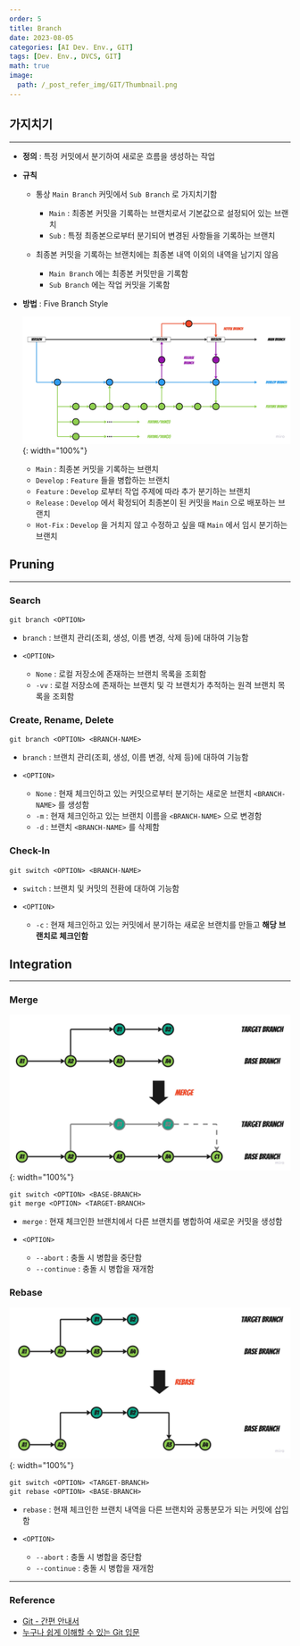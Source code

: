 ```yaml
---
order: 5
title: Branch
date: 2023-08-05
categories: [AI Dev. Env., GIT]
tags: [Dev. Env., DVCS, GIT]
math: true
image:
  path: /_post_refer_img/GIT/Thumbnail.png
---
```


## 가지치기
-----

- **정의** : 특정 커밋에서 분기하여 새로운 흐름을 생성하는 작업
   
- **규칙**
    - 통상 `Main Branch` 커밋에서 `Sub Branch` 로 가지치기함
        - `Main` : 최종본 커밋을 기록하는 브랜치로서 기본값으로 설정되어 있는 브랜치
        - `Sub` : 특정 최종본으로부터 분기되어 변경된 사항들을 기록하는 브랜치

    - 최종본 커밋을 기록하는 브랜치에는 최종본 내역 이외의 내역을 남기지 않음
        - `Main Branch` 에는 최종본 커밋만을 기록함
        - `Sub Branch` 에는 작업 커밋을 기록함

- **방법** : Five Branch Style

    ![01](/_post_refer_img/GIT/05-01.jpg){: width="100%"}

    - `Main` : 최종본 커밋을 기록하는 브랜치
    - `Develop` : `Feature` 들을 병합하는 브랜치
    - `Feature` : `Develop` 로부터 작업 주제에 따라 추가 분기하는 브랜치
    - `Release` : `Develop` 에서 확정되어 최종본이 된 커밋을 `Main` 으로 배포하는 브랜치
    - `Hot-Fix` : `Develop` 을 거치지 않고 수정하고 싶을 때 `Main` 에서 임시 분기하는 브랜치

## Pruning
-----

### Search

```
git branch <OPTION>
```

- `branch` : 브랜치 관리(조회, 생성, 이름 변경, 삭제 등)에 대하여 기능함

- `<OPTION>`
    - `None` : 로컬 저장소에 존재하는 브랜치 목록을 조회함
    - `-vv` : 로컬 저장소에 존재하는 브랜치 및 각 브랜치가 추적하는 원격 브랜치 목록을 조회함

### Create, Rename, Delete

```
git branch <OPTION> <BRANCH-NAME>
```

- `branch` : 브랜치 관리(조회, 생성, 이름 변경, 삭제 등)에 대하여 기능함

- `<OPTION>`
    - `None` : 현재 체크인하고 있는 커밋으로부터 분기하는 새로운 브랜치 `<BRANCH-NAME>` 를 생성함
    - `-m` : 현재 체크인하고 있는 브랜치 이름을 `<BRANCH-NAME>` 으로 변경함
    - `-d` : 브랜치 `<BRANCH-NAME>` 를 삭제함

### Check-In

```
git switch <OPTION> <BRANCH-NAME>
```

- `switch` : 브랜치 및 커밋의 전환에 대하여 기능함

- `<OPTION>`
    - `-c` : 현재 체크인하고 있는 커밋에서 분기하는 새로운 브랜치를 만들고 **해당 브랜치로 체크인함**

## Integration
-----

### Merge

![02](/_post_refer_img/GIT/05-02.jpg){: width="100%"}

```
git switch <OPTION> <BASE-BRANCH>
git merge <OPTION> <TARGET-BRANCH>
```

- `merge` : 현재 체크인한 브랜치에서 다른 브랜치를 병합하여 새로운 커밋을 생성함

- `<OPTION>`
    - `--abort` : 충돌 시 병합을 중단함
    - `--continue` : 충돌 시 병합을 재개함

### Rebase

![03](/_post_refer_img/GIT/05-03.jpg){: width="100%"}

```
git switch <OPTION> <TARGET-BRANCH>
git rebase <OPTION> <BASE-BRANCH>
```

- `rebase` : 현재 체크인한 브랜치 내역을 다른 브랜치와 공통분모가 되는 커밋에 삽입함

- `<OPTION>`
    - `--abort` : 충돌 시 병합을 중단함
    - `--continue` : 충돌 시 병합을 재개함

-----

### Reference

- [Git - 간편 안내서](https://rogerdudler.github.io/git-guide/index.ko.html)
- [누구나 쉽게 이해할 수 있는 Git 입문](https://backlog.com/git-tutorial/kr/)